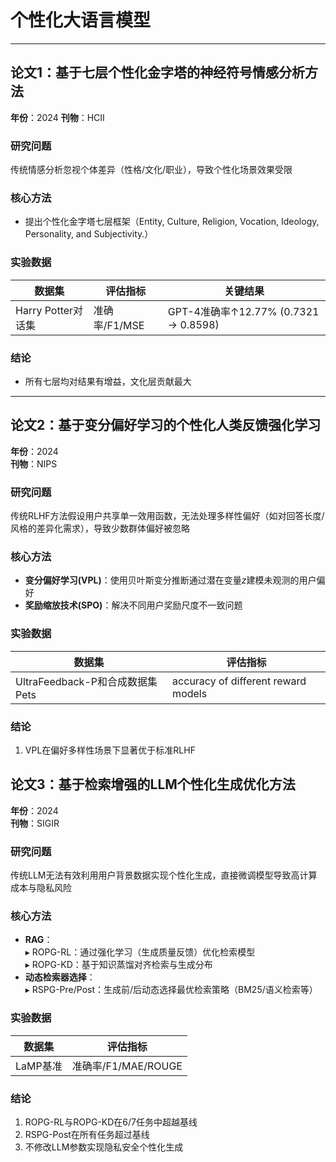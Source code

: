 # 个性化大语言模型

---

## 论文1：基于七层个性化金字塔的神经符号情感分析方法  
**年份**：2024 
**刊物**：HCII

### 研究问题  
传统情感分析忽视个体差异（性格/文化/职业），导致个性化场景效果受限  

### 核心方法  
- 提出个性化金字塔七层框架（Entity, Culture, Religion, Vocation, Ideology, Personality, and Subjectivity.）  


### 实验数据  
| 数据集       | 评估指标          | 关键结果                     |
|--------------|-------------------|------------------------------|
| Harry Potter对话集 | 准确率/F1/MSE | GPT-4准确率↑12.77%    (0.7321 -> 0.8598)        |

### 结论
- 所有七层均对结果有增益，文化层贡献最大

---

## 论文2：基于变分偏好学习的个性化人类反馈强化学习  
**年份**：2024  
**刊物**：NIPS

### 研究问题  
传统RLHF方法假设用户共享单一效用函数，无法处理多样性偏好（如对回答长度/风格的差异化需求），导致少数群体偏好被忽略  

### 核心方法  
- ​**变分偏好学习(VPL)**：使用贝叶斯变分推断通过潜在变量$z$建模未观测的用户偏好  
- ​**奖励缩放技术(SPO)**：解决不同用户奖励尺度不一致问题  

### 实验数据  
| 数据集       | 评估指标          |
|--------------|-------------------|
| UltraFeedback-P和合成数据集Pets |  accuracy of different reward models  |

### 结论  
1. VPL在偏好多样性场景下显著优于标准RLHF  


## 论文3：基于检索增强的LLM个性化生成优化方法  
**年份**：2024  
**刊物**：SIGIR

### 研究问题  
传统LLM无法有效利用用户背景数据实现个性化生成，直接微调模型导致高计算成本与隐私风险  

### 核心方法  
- ​**RAG**：  
  ▸ ROPG-RL：通过强化学习（生成质量反馈）优化检索模型  
  ▸ ROPG-KD：基于知识蒸馏对齐检索与生成分布  
- ​**动态检索器选择**：  
  ▸ RSPG-Pre/Post：生成前/后动态选择最优检索策略（BM25/语义检索等）  

### 实验数据  
| 数据集       | 评估指标          | 
|--------------|-------------------|
| LaMP基准 | 准确率/F1/MAE/ROUGE | 

### 结论  
1. ROPG-RL与ROPG-KD在6/7任务中超越基线  
2. RSPG-Post在所有任务超过基线
3. 不修改LLM参数实现隐私安全个性化生成
